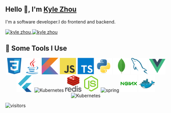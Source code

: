 <h2>Hello 👋, I'm <a href="https://ame-yu.github.io/">Kyle Zhou</a></h2>

<p>I'm a software developer.I do frontend and backend.</p>

<a href="https://github.com/ame-yu">
  <img img align="center" src="https://github-readme-stats.vercel.app/api/top-langs/?username=ame-yu&show_icons=true&langs_count=3&hide_border=true" alt="kyle zhou" />
</a>
<a href="https://github.com/ame-yu">
  <img img align="center" src="https://github-readme-stats.vercel.app/api?username=ame-yu&show_icons=true&hide_border=true" alt="kyle zhou" />
</a>


<h2>🚀 Some Tools I Use</h2>

<p align="center">
<img src="https://raw.githubusercontent.com/devicons/devicon/master/icons/css3/css3-original.svg" alt="css3" height="52px" />
<img src="https://raw.githubusercontent.com/devicons/devicon/master/icons/java/java-original.svg" alt="java" height="52px" />
<img src="https://raw.githubusercontent.com/devicons/devicon/master/icons/kotlin/kotlin-original.svg" alt="java" height="52px" />
<img src="https://raw.githubusercontent.com/devicons/devicon/master/icons/javascript/javascript-original.svg" alt="javascript" height="52px" />
<img src="https://raw.githubusercontent.com/devicons/devicon/master/icons/typescript/typescript-original.svg" alt="typescript" height="52px" />
<img src="https://raw.githubusercontent.com/devicons/devicon/master/icons/python/python-original.svg" alt="python" height="52px" />
<img src="https://raw.githubusercontent.com/devicons/devicon/master/icons/mongodb/mongodb-original.svg" alt="mongodb" height="52px" />
<img src="https://raw.githubusercontent.com/devicons/devicon/master/icons/mysql/mysql-original.svg" alt="mysql" height="52px" />
<img src="https://raw.githubusercontent.com/devicons/devicon/master/icons/vuejs/vuejs-original.svg" alt="vue" height="52px" />
<img src="https://raw.githubusercontent.com/devicons/devicon/master/icons/flutter/flutter-original.svg" alt="vue" height="52px" />
<img src="https://www.vectorlogo.zone/logos/tensorflow/tensorflow-icon.svg" alt="Kubernetes" height="52px" />
<img src="https://raw.githubusercontent.com/devicons/devicon/master/icons/redis/redis-original-wordmark.svg" alt="redis" height="52px" />
<img src="https://raw.githubusercontent.com/devicons/devicon/master/icons/nodejs/nodejs-original.svg" alt="nodejs" height="52px" />
<img src="https://www.vectorlogo.zone/logos/springio/springio-icon.svg" alt="spring" height="52px" />
<img src="https://raw.githubusercontent.com/devicons/devicon/master/icons/nginx/nginx-original.svg" alt="nginx" height="52px" />
<img src="https://raw.githubusercontent.com/devicons/devicon/master/icons/docker/docker-original.svg" alt="Docker" height="52px" />
<img src="https://www.vectorlogo.zone/logos/kubernetes/kubernetes-icon.svg" alt="Kubernetes" height="52px" />
</p>

<p><img src="https://visitor-badge.glitch.me/badge?page_id=ame-yu.ame-yu" alt="visitors" height="0px"></p>
